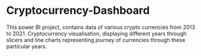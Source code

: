 # Cryptocurrency-Dashboard
This power BI project, contains data of various crypto currencies from 2013 to 2021. Cryptocurrency visualisation, displaying different years through slicers and line charts representing journey of currencies through these particular years.
